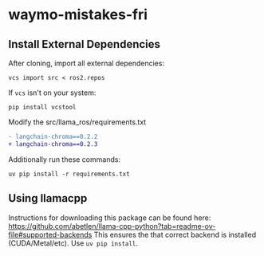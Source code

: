 # waymo-mistakes-fri

## Install External Dependencies
After cloning, import all external dependencies:
```
vcs import src < ros2.repos
```
If `vcs` isn't on your system:
```
pip install vcstool
```
Modify the src/llama_ros/requirements.txt
```diff
- langchain-chroma==0.2.2
+ langchain-chroma==0.2.3
```
Additionally run these commands:
```
uv pip install -r requirements.txt
```
## Using llamacpp
Instructions for downloading this package can be found here:
https://github.com/abetlen/llama-cpp-python?tab=readme-ov-file#supported-backends
This ensures the that correct backend is installed (CUDA/Metal/etc).
Use `uv pip install`.